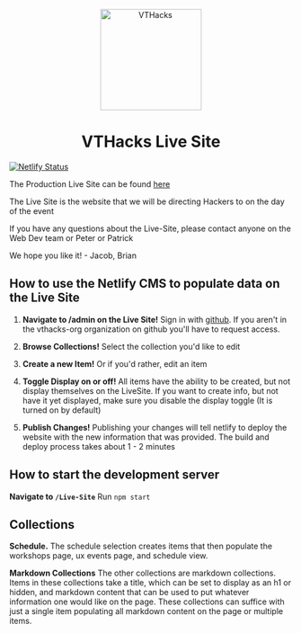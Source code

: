 <p align="center">
  <a href="https://vt-hacks-live-site.netlify.app/" target="_blank" >
    <img alt="VTHacks" src="https://vt-hacks-live-site.netlify.app/favicon.svg" width="180" />
  </a>
</p>

<h1 align="center">
  VTHacks Live Site
</h1>

[![Netlify Status](https://api.netlify.com/api/v1/badges/6ad1a547-3547-42e1-81f7-ce957bb2c23e/deploy-status)](https://app.netlify.com/sites/vt-hacks-live-site/deploys)

The Production Live Site can be found [here](https://vt-hacks-live-site.netlify.app/)


The Live Site is the website that we will be directing Hackers to on the day of the event

If you have any questions about the Live-Site, please contact anyone on the Web Dev team or Peter or Patrick

We hope you like it! - Jacob, Brian

## How to use the Netlify CMS to populate data on the Live Site

1. **Navigate to /admin on the Live Site!**
   Sign in with [github](https://github.com). If you aren't in the vthacks-org organization on github you'll have to request access.

2. **Browse Collections!**
   Select the collection you'd like to edit

3. **Create a new Item!**
   Or if you'd rather, edit an item
4. **Toggle Display on or off!**
   All items have the ability to be created, but not display themselves on the LiveSite. If you want to create info, but not have it yet displayed, make sure you disable the display toggle (It is turned on by default)

5. **Publish Changes!**
   Publishing your changes will tell netlify to deploy the website with the new information that was provided. The build and deploy process takes about 1 - 2 minutes

## How to start the development server

**Navigate to `/Live-Site`** Run `npm start`

## Collections

**Schedule.** The schedule selection creates items that then populate the workshops page, ux events page, and schedule view. 

**Markdown Collections** The other collections are markdown collections. Items in these collections take a title, which can be set to display as an h1 or hidden, and markdown content that can be used to put whatever information one would like on the page. These collections can suffice with just a single item populating all markdown content on the page or multiple items.
